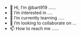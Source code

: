 - 👋 Hi, I’m @bart919 ......
- 👀 I’m interested in ....
- 🌱 I’m currently learning .....
- 💞️ I’m looking to collaborate on ...
- 📫 How to reach me ......

<!---
bart919/bart919 is a ✨ special ✨ repository because its `README.md` (this file) appears on your GitHub profile.
You can click the Preview link to take a look at your changes.
--->
